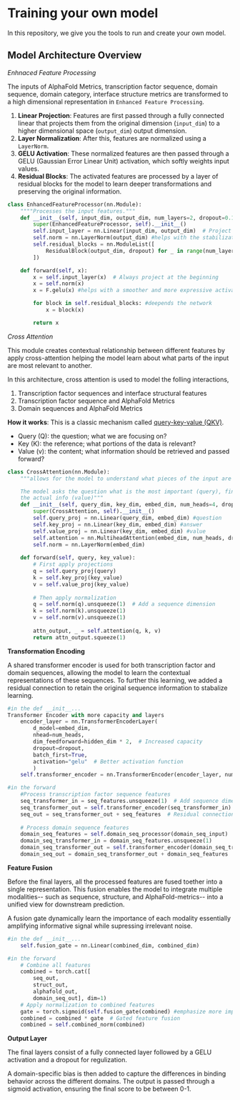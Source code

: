 # Training your own model
In this repository, we give you the tools to run and create your own model. 

## Model Architecture Overview

*Enhnaced Feature Processing*

The inputs of AlphaFold Metrics, transcription factor sequence, domain sequence, domain category, interface structure metrics are transformed to a high dimensional representation in ```Enhanced Feature Processing```.

1. **Linear Projection**: Features are first passed through a fully connected linear that projects them from the original dimension (```input_dim```) to a higher dimensional space (```output_dim```) output dimension.
2. **Layer Normalization**: After this, features are normalized using a ```LayerNorm```.
3. **GELU Activation**: These normalized features are then passed through a GELU (Gaussian Error Linear Unit) activation, which softly weights input values.
4. **Residual Blocks**: The activated features are processed by a layer of residual blocks for the model to learn deeper transformations and preserving the original information. 

```python 
class EnhancedFeatureProcessor(nn.Module):
    """"Processes the input features."""
    def __init__(self, input_dim, output_dim, num_layers=2, dropout=0.1):
        super(EnhancedFeatureProcessor, self).__init__()
        self.input_layer = nn.Linear(input_dim, output_dim)  # Project input_dim -> output_dim
        self.norm = nn.LayerNorm(output_dim) #helps with the stabilization and convergence of training
        self.residual_blocks = nn.ModuleList([
            ResidualBlock(output_dim, dropout) for _ in range(num_layers)
        ])

    def forward(self, x):
        x = self.input_layer(x)  # Always project at the beginning
        x = self.norm(x)
        x = F.gelu(x) #helps with a smoother and more expressive activation

        for block in self.residual_blocks: #deepends the network 
            x = block(x)

        return x
```

*Cross Attention*

This module creates contextual relationship between different features by apply cross-attention helping the model learn about what parts of the input are most relevant to another. 

In this architecture, cross attention is used to model the folling interactions, 
1. Transcription factor sequences and interface structural features
2. Transcription factor sequence and AlphaFold Metrics
3. Domain sequences and AlphaFold Metrics

**How it works**:
This is a classic mechanism called [query-key-value (QKV)](https://poloclub.github.io/transformer-explainer/).

- Query (Q): the question; what we are focusing on?
- Key (K): the reference; what portions of the data is relevant?
- Value (v): the content; what information should be retrieved and passed forward?

```python
class CrossAttention(nn.Module):
    """allows for the model to understand what pieces of the input are the most important for generating the output.

    The model asks the question what is the most important (query), finds an answer to the question (key), and then focuses on 
    the actual info (value)"""
    def __init__(self, query_dim, key_dim, embed_dim, num_heads=4, dropout=0.2):
        super(CrossAttention, self).__init__()
        self.query_proj = nn.Linear(query_dim, embed_dim) #question 
        self.key_proj = nn.Linear(key_dim, embed_dim) #answer
        self.value_proj = nn.Linear(key_dim, embed_dim) #value
        self.attention = nn.MultiheadAttention(embed_dim, num_heads, dropout=dropout, batch_first=True)
        self.norm = nn.LayerNorm(embed_dim)
        
    def forward(self, query, key_value):
        # First apply projections
        q = self.query_proj(query)
        k = self.key_proj(key_value)
        v = self.value_proj(key_value)
        
        # Then apply normalization
        q = self.norm(q).unsqueeze(1)  # Add a sequence dimension
        k = self.norm(k).unsqueeze(1)
        v = self.norm(v).unsqueeze(1)
        
        attn_output, _ = self.attention(q, k, v)
        return attn_output.squeeze(1)
```

**Transformation Encoding**

A shared transformer encoder is used for both transcription factor and domain sequences, allowing the model to learn the contextual representations of these sequences. To further this learning, we added a residual connection to retain the original sequence information to stabalize learning. 

```python
#in the def __init__...
Transformer Encoder with more capacity and layers
    encoder_layer = nn.TransformerEncoderLayer(
        d_model=embed_dim,
        nhead=num_heads,
        dim_feedforward=hidden_dim * 2,  # Increased capacity
        dropout=dropout,
        batch_first=True,
        activation="gelu"  # Better activation function
        )
    self.transformer_encoder = nn.TransformerEncoder(encoder_layer, num_layers=num_layers) #this is shared between domain and tf to preserve raw sequence info 

#in the forward
    #Process transcription factor sequence features
    seq_transformer_in = seq_features.unsqueeze(1)  # Add sequence dimension
    seq_transformer_out = self.transformer_encoder(seq_transformer_in).squeeze(1)
    seq_out = seq_transformer_out + seq_features  # Residual connection
        
    # Process domain sequence features
    domain_seq_features = self.domain_seq_processor(domain_seq_input)
    domain_seq_transformer_in = domain_seq_features.unsqueeze(1)
    domain_seq_transformer_out = self.transformer_encoder(domain_seq_transformer_in).squeeze(1)
    domain_seq_out = domain_seq_transformer_out + domain_seq_features  # Residual connection
```

**Feature Fusion**

Before the final layers, all the processed features are fused toether into a single representation. This fusion enables the model to integrate multiple modalities-- such as sequence, structure, and AlphaFold-metrics-- into a unified view for downstream prediction. 

A fusion gate dynamically learn the importance of each modality essentially amplifying informative signal while supressing irrelevant noise. 

```python
#in the def __init__...
    self.fusion_gate = nn.Linear(combined_dim, combined_dim)

#in the forward
    # Combine all features
    combined = torch.cat([
        seq_out,
        struct_out,
        alphafold_out,
        domain_seq_out], dim=1)
    # Apply normalization to combined features
    gate = torch.sigmoid(self.fusion_gate(combined) #emphasize more important and informative inputs and down-weights less relevant ones based on the current context -> taking out noise
    combined = combined * gate  # Gated feature fusion
    combined = self.combined_norm(combined)
```

**Output Layer**

The final layers consist of a fully connected layer followed by a GELU activation and a dropout for regulization. 

A domain-specific bias is then added to capture the differences in binding behavior across the different domains. The output is passed through a sigmoid activation, ensuring the final score to be between 0-1. 
